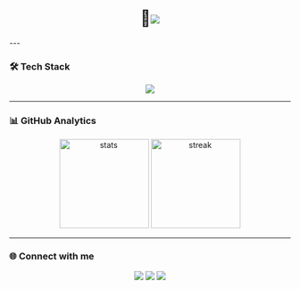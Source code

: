 
 <h1 align="center">
  👋<img src="https://readme-typing-svg.herokuapp.com/?font=Righteous&size=35&center=true&vCenter=true&width=500&height=70&duration=4000&lines=👋+Hi+welcome+I'm+Radwane+El+Falki!;" />
</h1>
---

### 🛠️ Tech Stack
<p align="center">
  <img src="https://skillicons.dev/icons?i=react,nextjs,nodejs,express,mongodb,postgres,tailwind,materialui,aws,git,github" />
</p>

---

### 📊 GitHub Analytics
<p align="center">
  <img src="https://github-readme-stats.vercel.app/api?username=userredwane&show_icons=true&theme=radical" alt="stats" height="160"/>
  <img src="https://github-readme-streak-stats.herokuapp.com/?user=userredwane&theme=radical" alt="streak" height="160"/>
</p>

---

### 🌐 Connect with me
<p align="center">
  <a href="https://linkedin.com/in/tonprofil" target="_blank"><img src="https://img.shields.io/badge/-LinkedIn-blue?style=for-the-badge&logo=linkedin"></a>
  <a href="mailto:tonemail@gmail.com"><img src="https://img.shields.io/badge/-Gmail-red?style=for-the-badge&logo=gmail&logoColor=white"></a>
  <a href="https://tonportfolio.com"><img src="https://img.shields.io/badge/-Portfolio-black?style=for-the-badge&logo=vercel&logoColor=white"></a>
</p>

